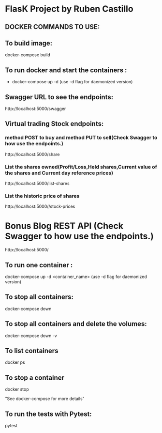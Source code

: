 # FlasK Project by Ruben Castillo

## DOCKER COMMANDS TO USE:

## To build image:

docker-compose build

## To run docker and start the containers :

- docker-compose up -d (use -d flag for daemonized version)
## Swagger URL to see the endpoints:

http://localhost:5000/swagger

## Virtual trading Stock endpoints:
### method POST to buy and method PUT to sell(Check Swagger to how use the endpoints.)

http://localhost:5000/share
### List the shares owned(Profit/Loss,Held shares,Current value of the shares and Current day reference prices)
http://localhost:5000/list-shares
### List the historic price of shares
http://localhost:5000//stock-prices

# Bonus Blog REST API (Check Swagger to how use the endpoints.)
http://localhost:5000/
## To run one container :

docker-compose up -d <container_name> (use -d flag for daemonized version)

## To stop all containers:

docker-compose down

## To stop all containers and delete the volumes:

docker-compose down -v

## To list containers

docker ps

## To stop a container

docker stop <container hash>

"See docker-compose for more details"


## To run the tests with Pytest:

pytest
